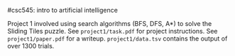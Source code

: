#csc545: intro to artificial intelligence

Project 1 involved using search algorithms (BFS, DFS, A*) to solve the Sliding
Tiles puzzle. See `project1/task.pdf` for project instructions. See
`project1/paper.pdf` for a writeup. `project1/data.tsv` contains the output of
over 1300 trials.
